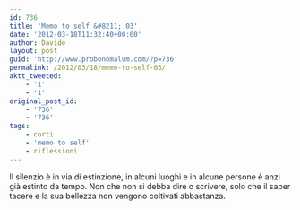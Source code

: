 ```yaml
---
id: 736
title: 'Memo to self &#8211; 03'
date: '2012-03-18T11:32:40+00:00'
author: Davide
layout: post
guid: 'http://www.probonomalum.com/?p=736'
permalink: /2012/03/18/memo-to-self-03/
aktt_tweeted:
    - '1'
    - '1'
original_post_id:
    - '736'
    - '736'
tags:
    - corti
    - 'memo to self'
    - riflessioni
---
```


Il silenzio è in via di estinzione, in alcuni luoghi e in alcune persone è anzi già estinto da tempo. Non che non si debba dire o scrivere, solo che il saper tacere e la sua bellezza non vengono coltivati abbastanza.